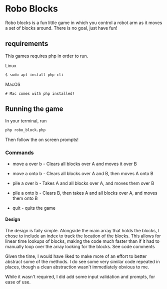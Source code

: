 # Robo Blocks

Robo blocks is a fun little game in which you control a robot arm as it moves a set of blocks around. There is no goal, just have fun!

## requirements
This games requires php in order to run.

Linux
```bash
$ sudo apt install php-cli
```

MacOS
```
# Mac comes with php installed!
```

## Running the game

In your terminal, run 
```bash
php robo_block.php
```
Then follow the on screen prompts!

### Commands

* move a over b - Clears all blocks over A and moves it over B

* move a onto b - Clears all blocks over A and B, then moves A onto B

* pile a over b - Takes A and all blocks over A, and moves them over B

* pile a onto b - Clears B, then takes A and all blocks over A, and moves them onto B

* quit - quits the game


#### Design
The design is faily simple. Alongside the main array that holds the blocks, I chose to include an index to track the location of the blocks. This allows for linear time lookups of blocks, making the code much faster than if it had to manually loop over the array looking for the blocks. See code comments 

Given the time, I would have liked to make more of an effort to better abstract some of the methods. I do see some very similar code repeated in places, though a clean abstraction wasn't immediately obvious to me. 

While it wasn't required, I did add some input validation and prompts, for ease of use.